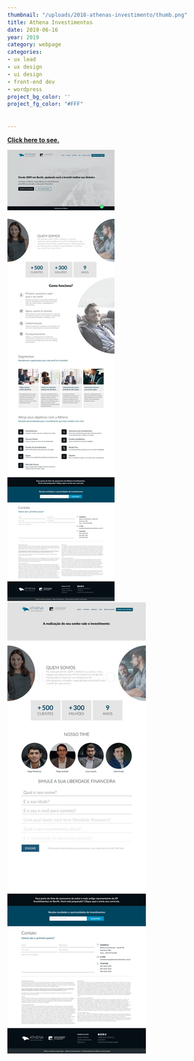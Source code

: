 ```yaml
---
thumbnail: "/uploads/2018-athenas-investimento/thumb.png"
title: Athena Investimentos
date: 2019-06-16
year: 2019
category: webpage
categories:
- ux lead
- ux design
- ui design
- front-end dev
- wordpress
project_bg_color: ''
project_fg_color: "#FFF"


---
```

**[Click here to see.](https://athenasinvestimento.com.br/)**

![](/uploads/2018-athenas-investimento/01.png)
![](/uploads/2018-athenas-investimento/02.png)
